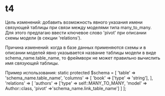 t4
==
Цель изменений: добавить возможность явного указания имени связующей таблицы при связи между моделями типа many_to_many. Для этого предлагаю ввести ключевое слово 'pivot' при описании схемы модели (в секции 'relations').

Причина изменений: когда в базе данных применяются схемы и в описании моделей явно указывается название таблицы модели в виде schema_name.table_name, то фреймворк не может правильно вычислить имя связующей таблицы.

Пример использования:
static protected $schema = [
'table' => 'schema_name.table_name',
'columns' => [
'book' => ['type' => 'string'],
],
'relations' => [
'authors' => ['type' => self::MANY_TO_MANY, 'model' => Author::class, 'pivot' =>'schema_name.link_table_name']
]
];